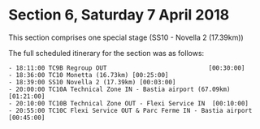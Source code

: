 # Section 6, Saturday 7 April 2018

This section comprises one special stage (SS10 - Novella 2 (17.39km))

The full scheduled itinerary for the section was as follows:

	- 18:11:00 TC9B Regroup OUT                            [00:30:00]
	- 18:36:00 TC10 Monetta (16.73km) [00:25:00]
	- 18:39:00 SS10 Novella 2 (17.39km) [00:03:00]
	- 20:00:00 TC10A Technical Zone IN - Bastia airport (67.09km) [01:21:00]
	- 20:10:00 TC10B Technical Zone OUT - Flexi Service IN  [00:10:00]
	- 20:55:00 TC10C Flexi Service OUT & Parc Ferme IN - Bastia airport  [00:45:00]
